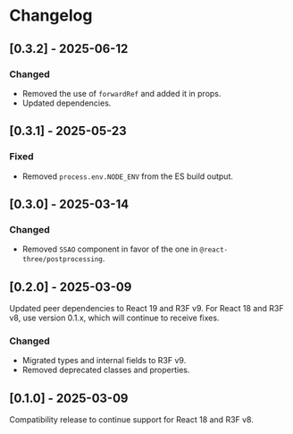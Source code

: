 # Changelog

## [0.3.2] - 2025-06-12

### Changed

- Removed the use of `forwardRef` and added it in props.
- Updated dependencies.

## [0.3.1] - 2025-05-23

### Fixed

- Removed `process.env.NODE_ENV` from the ES build output.

## [0.3.0] - 2025-03-14

### Changed

- Removed `SSAO` component in favor of the one in `@react-three/postprocessing`.

## [0.2.0] - 2025-03-09

Updated peer dependencies to React 19 and R3F v9. For React 18 and R3F v8, use version 0.1.x, which will continue to receive fixes.

### Changed

- Migrated types and internal fields to R3F v9.
- Removed deprecated classes and properties.

## [0.1.0] - 2025-03-09

Compatibility release to continue support for React 18 and R3F v8.
